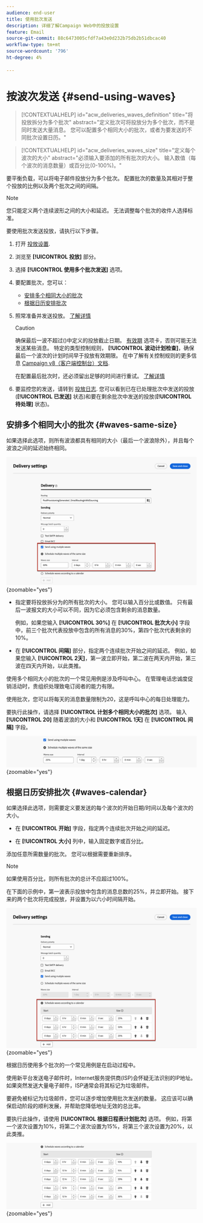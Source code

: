 ```yaml
---
audience: end-user
title: 使用批次发送
description: 详细了解Campaign Web中的投放设置
feature: Email
source-git-commit: 88c6473005cfdf7a43e0d232b75db2b51dbcac40
workflow-type: tm+mt
source-wordcount: '796'
ht-degree: 4%

---
```



# 按波次发送 {#send-using-waves}

>[!CONTEXTUALHELP]
>id="acw_deliveries_waves_definition"
>title="将投放拆分为多个批次"
>abstract="定义批次可将投放分为多个批次，而不是同时发送大量消息。 您可以配置多个相同大小的批次，或者为要发送的不同批次设置日历。"

>[!CONTEXTUALHELP]
>id="acw_deliveries_waves_size"
>title="定义每个波次的大小"
>abstract="必须输入要添加的所有批次的大小。 输入数值（每个波次的消息数量）或百分比(0-100%)。"

要平衡负载，可以将电子邮件投放分为多个批次。 配置批次的数量及其相对于整个投放的比例以及两个批次之间的间隔。

>[!NOTE]
>
>您只能定义两个连续波形之间的大小和延迟。 无法调整每个批次的收件人选择标准。

要使用批次发送投放，请执行以下步骤。

1. 打开 [投放设置](delivery-settings.md#retries).

1. 浏览至 **[!UICONTROL 投放]** 部分。

1. 选择 **[!UICONTROL 使用多个批次发送]** 选项。

1. 要配置批次，您可以：

   * [安排多个相同大小的批次](#waves-same-size)
   * [根据日历安排批次](#waves-calendar)

1. 照常准备并发送投放。 [了解详情](../msg/gs-deliveries.md)

   >[!CAUTION]
   >
   >确保最后一波不超过()中定义的投放截止日期。 [有效期](delivery-settings.md#validity) 选项卡，否则可能无法发送某些消息。 特定的类型控制规则， **[!UICONTROL 波动计划检查]**，确保最后一个波次的计划时间早于投放有效期限。 在中了解有关控制规则的更多信息 [Campaign v8（客户端控制台）文档](https://experienceleague.adobe.com/docs/campaign/automation/campaign-optimization/control-rules.html).
   >
   >在配置最后批次时，还必须留出足够的时间进行重试。 [了解详情](delivery-settings.md#retries)

1. 要监控您的发送，请转到 [投放日志](../monitor/delivery-logs.md). 您可以看到已在已处理批次中发送的投放(**[!UICONTROL 已发送]** 状态)和要在剩余批次中发送的投放(**[!UICONTROL 待处理]** 状态)。

## 安排多个相同大小的批次 {#waves-same-size}

如果选择此选项，则所有波浪都具有相同的大小（最后一个波浪除外），并且每个波浪之间的延迟始终相同。

![](assets/waves-same-size.png){zoomable=&quot;yes&quot;}

* 指定要将投放拆分为的所有批次的大小。 您可以输入百分比或数值。 只有最后一波报文的大小可以不同，因为它必须包含剩余的消息数量。

  例如，如果您输入 **[!UICONTROL 30%]** 在 **[!UICONTROL 批次大小]** 字段中，前三个批次代表投放中包含的所有消息的30%，第四个批次代表剩余的10%。

* 在 **[!UICONTROL 间隔]** 部分，指定两个连续批次开始之间的延迟。 例如，如果您输入 **[!UICONTROL 2天]**，第一波立即开始，第二波在两天内开始，第三波在四天内开始，以此类推。

使用多个相同大小的批次的一个常见用例是涉及呼叫中心。 在管理电话忠诚度促销活动时，贵组织处理致电订阅者的能力有限。

使用批次，您可以将每天的消息数量限制为20，这是呼叫中心的每日处理能力。

要执行此操作，请选择 **[!UICONTROL 计划多个相同大小的批次]** 选项。 输入 **[!UICONTROL 20]** 随着波浪的大小和 **[!UICONTROL 1天]** 在 **[!UICONTROL 间隔]** 字段。

![](assets/waves-call-center.png){zoomable=&quot;yes&quot;}

## 根据日历安排批次 {#waves-calendar}

如果选择此选项，则需要定义要发送的每个波次的开始日期/时间以及每个波次的大小。

* 在 **[!UICONTROL 开始]** 字段，指定两个连续批次开始之间的延迟。

* 在 **[!UICONTROL 大小]** 列中，输入固定数字或百分比。

添加任意所需数量的批次。 您可以根据需要重新排序。

>[!NOTE]
>
>如果使用百分比，则所有批次的总计不应超过100%。

在下面的示例中，第一波表示投放中包含的消息总数的25%，并立即开始。 接下来的两个批次将完成投放，并设置为以六小时间隔开始。

![](assets/waves-calendar.png){zoomable=&quot;yes&quot;}

根据日历使用多个批次的一个常见用例是在启动过程中。

使用新平台发送电子邮件时，Internet服务提供商(ISP)会怀疑无法识别的IP地址。 如果突然发送大量电子邮件，ISP通常会将其标记为垃圾邮件。

要避免被标记为垃圾邮件，您可以逐步增加使用批次发送的数量。 这应该可以确保启动阶段的顺利发展，并帮助您降低地址无效的总比率。

要执行此操作，请使用 **[!UICONTROL 根据日程表计划批次]** 选项。 例如，将第一个波次设置为10%，将第二个波次设置为15%，将第三个波次设置为20%，以此类推。

![](assets/waves-ramp-up.png){zoomable=&quot;yes&quot;}




